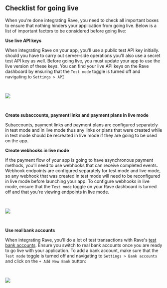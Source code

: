 ## Checklist for going live

When you're done integrating Rave, you need to check all important boxes  to ensure that nothing hinders your application from going live. Below is a list of important factors to be considered before going live:

**Use live API keys**

When integrating Rave on your app, you'll use a public test API key initially. should you have to carry out server-side operations you'll also use a secret test API key as well. Before going live, you must update your app to use the live version of these keys. You can find your live API keys on the Rave dashboard by ensuring that the  `Test mode`  toggle is turned off and navigating to  `Settings > API`

&nbsp;

<img src="https://res.cloudinary.com/fullstackmafia/image/upload/v1576475942/image_preview_17_pv0xst.png"/>

&nbsp;

**Create subaccounts, payment links and payment plans in live mode**

Subaccounts, payment links and payment plans are configured separately in test mode and in live mode thus any links or plans that were created while in test mode should be recreated in live mode if they are going to be used on the app. 

**Create webhooks in live mode**

If the payment flow of your app is going to have asynchronous payment methods, you'll need to use webhooks that can receive completed events. Webhook endpoints are configured separately for test mode and live mode, so any webhook that was created in test mode will need to be reconfigured in live mode before launching your app. To configure webhooks in live mode, ensure that the  `Test mode`  toggle on your Rave dashboard is turned off and that you're viewing endpoints in live mode.

&nbsp;

<img src="https://res.cloudinary.com/fullstackmafia/image/upload/v1576476084/image_preview_18_he1zcp.png"/>

&nbsp;

**Use real bank accounts**

When integrating Rave, you'll do a lot of test transactions with Rave's [test bank accounts](https://developer.flutterwave.com/docs/test-bank-accounts). Ensure you switch to real bank accounts once you are ready to go live with your application. To add a bank account, make sure that the  `Test mode`  toggle is turned off and navigating to  `Settings > Bank accounts`  and click on the  `+ Add New Bank`  button:

&nbsp;

<img src="https://res.cloudinary.com/fullstackmafia/image/upload/v1576476229/image_preview_19_bchnl6.png"/>

&nbsp;

